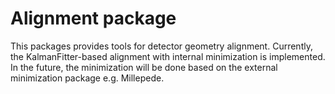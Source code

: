 <!--
SPDX-PackageName: "ACTS"
SPDX-FileCopyrightText: 2016 CERN
SPDX-License-Identifier: MPL-2.0
-->

# Alignment package

This packages provides tools for detector geometry alignment.
Currently, the KalmanFitter-based alignment with internal minimization is implemented.
In the future, the minimization will be done based on the external minimization package e.g. Millepede.
